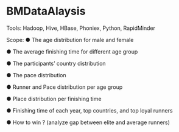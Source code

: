 # BMDataAlaysis
Tools:
Hadoop, Hive, HBase, Phoniex, Python, RapidMinder


Scope:
● The age distribution for male and female

● The average finishing time for different age group

● The participants’ country distribution

● The pace distribution

● Runner and Pace distribution per age group

● Place distribution per finishing time

● Finishing time of each year, top countries, and top loyal runners

● How to win ? (analyze gap between elite and average runners)
